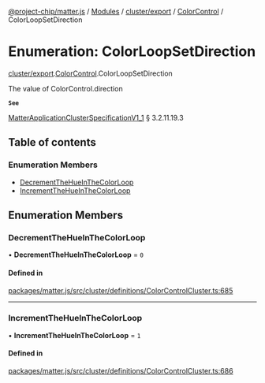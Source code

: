 [@project-chip/matter.js](../README.md) / [Modules](../modules.md) / [cluster/export](../modules/cluster_export.md) / [ColorControl](../modules/cluster_export.ColorControl.md) / ColorLoopSetDirection

# Enumeration: ColorLoopSetDirection

[cluster/export](../modules/cluster_export.md).[ColorControl](../modules/cluster_export.ColorControl.md).ColorLoopSetDirection

The value of ColorControl.direction

**`See`**

[MatterApplicationClusterSpecificationV1_1](../interfaces/spec_export.MatterApplicationClusterSpecificationV1_1.md) § 3.2.11.19.3

## Table of contents

### Enumeration Members

- [DecrementTheHueInTheColorLoop](cluster_export.ColorControl.ColorLoopSetDirection.md#decrementthehueinthecolorloop)
- [IncrementTheHueInTheColorLoop](cluster_export.ColorControl.ColorLoopSetDirection.md#incrementthehueinthecolorloop)

## Enumeration Members

### DecrementTheHueInTheColorLoop

• **DecrementTheHueInTheColorLoop** = ``0``

#### Defined in

[packages/matter.js/src/cluster/definitions/ColorControlCluster.ts:685](https://github.com/project-chip/matter.js/blob/be83914/packages/matter.js/src/cluster/definitions/ColorControlCluster.ts#L685)

___

### IncrementTheHueInTheColorLoop

• **IncrementTheHueInTheColorLoop** = ``1``

#### Defined in

[packages/matter.js/src/cluster/definitions/ColorControlCluster.ts:686](https://github.com/project-chip/matter.js/blob/be83914/packages/matter.js/src/cluster/definitions/ColorControlCluster.ts#L686)
